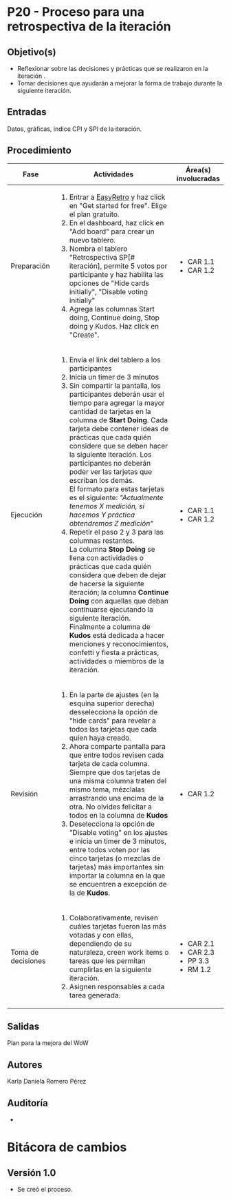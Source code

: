 # P20 - Proceso para una retrospectiva de la iteración

## Objetivo(s)
- Reflexionar sobre las decisiones y prácticas que se realizaron en la iteración .
- Tomar decisiones que ayudarán a mejorar la forma de trabajo durante la siguiente iteración.

## Entradas

Datos, gráficas, índice CPI y SPI de la iteración.

## Procedimiento

<table>
  <thead>
    <th>Fase</th>
    <th>Actividades</th>
    <th>Área(s) involucradas</th>
  </thead>

  <tbody>
    <tr>
      <td>Preparación</td>
      <td>
        <ol align="left">
          <li>Entrar a <a href="https://easyretro.io">EasyRetro</a> y haz click en "Get started for free". Elige el plan gratuito.</li>
          <li>En el dashboard, haz click en "Add board" para crear un nuevo tablero. </li>
          <li>Nombra el tablero "Retrospectiva SP[# iteración], permite 5 votos por participante y haz habilita las opciones de "Hide cards initially", "Disable voting initially" </li>
          <li>Agrega las columnas Start doing, Continue doing, Stop doing y Kudos. Haz click en "Create".</li>
        </ol>
      </td>
      <td>
        <ul>
          <li>CAR 1.1</li>
          <li>CAR 1.2</li>
        </ul>
      </td>
    </tr>
    <tr>
      <td>Ejecución</td>
      <td>
        <ol align="left">
          <li>Envía el link del tablero a los participantes</li>
          <li>Inicia un timer de 3 minutos </li>
          <li>Sin compartir la pantalla, los participantes deberán usar el tiempo para agregar la mayor cantidad de tarjetas en la columna de <b>Start Doing</b>. Cada tarjeta debe contener ideas de prácticas que cada quién considere que se deben hacer la siguiente iteración. Los participantes no deberán poder ver las tarjetas que escriban los demás. <br/>
          El formato para estas tarjetas es el siguiente: <i>"Actualmente tenemos X medición, si hacemos Y práctica obtendremos Z medición"</i></li>
          <li>Repetir el paso 2 y 3 para las columnas restantes. <br/>La columna <b>Stop Doing</b> se llena con actividades o prácticas que cada quién considera que deben de dejar de hacerse la siguiente iteración; la columna <b>Continue Doing</b> con aquellas que deban continuarse ejecutando la siguiente iteración. <br/>Finalmente a columna de <b>Kudos</b> está dedicada a hacer menciones y reconocimientos, confetti y fiesta a prácticas, actividades o miembros de la iteración.</li>
        </ol>
      </td>
      <td>
         <ul>
          <li>CAR 1.1</li>
          <li>CAR 1.2</li>
        </ul>
      </td>
    </tr>
    <tr>
      <td>Revisión</td>
      <td>
        <ol align="left">
          <li>En la parte de ajustes (en la esquina superior derecha) desselecciona la opción de "hide cards" para revelar a todos las tarjetas que cada quien haya creado.</li>
          <li>Ahora comparte pantalla para que entre todos revisen cada tarjeta de cada columna. Siempre que dos tarjetas de una misma columna traten del mismo tema, mézclalas arrastrando una encima de la otra. No olvides felicitar a todos en la columna de <b>Kudos</b></li>
          <li>Deselecciona la opción de "Disable voting" en los ajustes e inicia un timer de 3 minutos, entre todos voten por las cinco tarjetas (o mezclas de tarjetas) más importantes sin importar la columna en la que se encuentren a excepción de la de <b>Kudos</b>.</li>
        </ol>
      </td>
      <td>
        <ul>
          <li>CAR 1.2</li>
        </ul>
      </td>
    </tr>
    <tr>
      <td>Toma de decisiones</td>
      <td>
        <ol align="left">
          <li>Colaborativamente, revisen cuáles tarjetas fueron las más votadas y con ellas, dependiendo de su naturaleza, creen work items o tareas que les permitan cumplirlas en la siguiente iteración.</li>
          <li>Asignen responsables a cada tarea generada.</li>
        </ol>
      </td>
      <td>
        <ul>
          <li>CAR 2.1</li>
          <li>CAR 2.3</li>
          <li>PP 3.3</li>
          <li>RM 1.2</li>
        </ul>
      </td>
    </tr>
  </tbody>
</table>

## Salidas

Plan para la mejora del WoW

## Autores

Karla Daniela Romero Pérez

## Auditoría
- 

# Bitácora de cambios

## Versión 1.0
  - Se creó el proceso.


